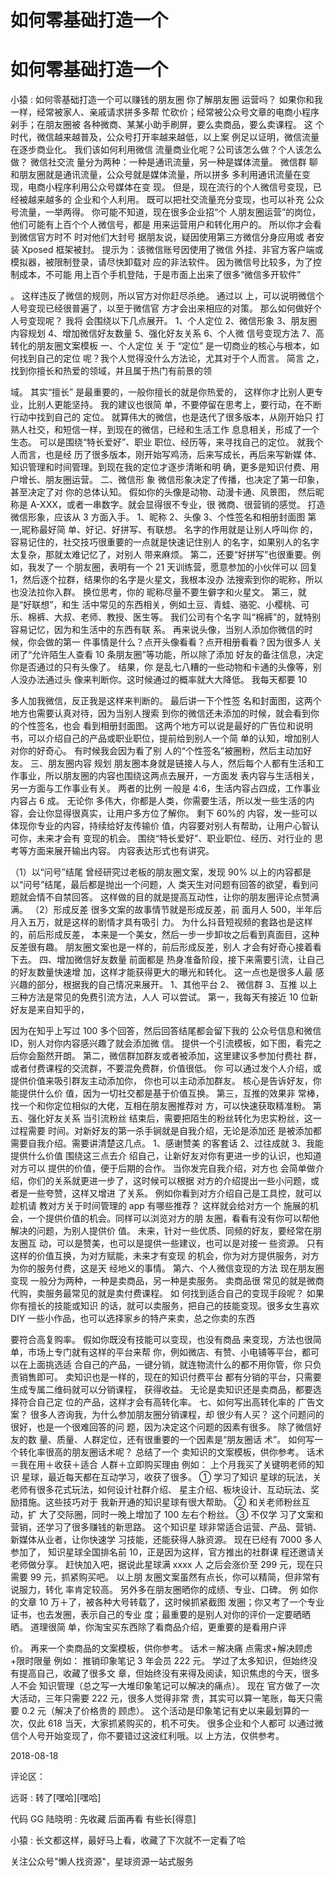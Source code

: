 # 如何零基础打造一个

# 如何零基础打造一个

小猿 : 如何零基础打造一个可以赚钱的朋友圈 你了解朋友圈 运营吗？ 如果你和我一样，经常被家人、亲戚请求拼多多帮 忙砍价；经常被公众号文章的电商小程序剁手；在朋友圈被 各种微商、某某小助手刷屏，要么卖商品，要么卖课程。 这 个时代，微信越来越普及，公众号打开率越来越低，以上案 例足以证明，微信流量在逐步商业化。 我们该如何利用微信 流量商业化呢？公司该怎么做？个人该怎么做？ 微信社交流 量分为两种：一种是通讯流量，另一种是媒体流量。 微信群 聊和朋友圈就是通讯流量，公众号就是媒体流量，所以拼多 多利用通讯流量在变现，电商小程序利用公众号媒体在变 现。 但是，现在流行的个人微信号变现，已经被越来越多的 企业和个人利用。 既可以把社交流量充分变现，也可以补充 公众号流量，一举两得。 你可能不知道，现在很多企业招“个 人朋友圈运营”的岗位，他们可能有上百个个人微信号，都是 用来运营用户和转化用户的。 所以你才会看到微信官方时不 时对他们大封号 据朋友说，疑因使用第三方微信分身应用或 者安装 Xposed 框架被封。 提示为：该微信账号因使用了微信 外挂、非官方客户端或模拟器，被限制登录，请尽快卸载对 应的非法软件。 因为微信号比较多，为了控制成本，不可能 用上百个手机登陆，于是市面上出来了很多“微信多开软件”

。 这样违反了微信的规则，所以官方对你赶尽杀绝。 通过以 上，可以说明微信个人号变现已经很普遍了，以至于微信官 方才会出来相应的对策。 那么如何做好个人号变现呢？ 我将 会围绕以下几点展开。 1、个人定位 2、微信形象 3、朋友圈 内容规划 4、增加微信好友数量 5、强化好友关系 6、个人微 信号变现方法 7、高转化的朋友圈文案模板 一、个人定位 关 于 “定位” 是一切商业的核心与根本，如何找到自己的定位 呢？我个人觉得没什么方法论，尤其对于个人而言。 简言 之，找到你擅长和热爱的领域，并且属于热门有前景的领

域。 其实“擅长” 是最重要的，一般你擅长的就是你热爱的， 这样你才比别人更专业，比别人更能坚持。 我的建议也很简 单，不要停留在思考上，要行动，在不断行动中找到自己的 定位。 就算伟大的微信，也是迭代了很多版本，从刚开始只 打熟人社交，和短信一样，到现在的微信，已经和生活工作 息息相关，形成了一个生态。 可以是围绕“特长爱好”、职业 职位、经历等，来寻找自己的定位。 就我个人而言，也是经 历了很多版本，刚开始写鸡汤，后来写成长，再后来写新媒 体、知识管理和时间管理。到现在我的定位才逐步清晰和明 确，更多是知识付费、用户增长、朋友圈运营。 二、微信形 象 微信形象决定了传播，也决定了第一印象，甚至决定了对 你的总体认知。 假如你的头像是动物、动漫卡通、风景图， 然后昵称是 A-XXX，或者一串数字。就会显得很不专业，很 微商、很营销的感觉。 打造微信形象，应该从 3 方面入手。 1、昵称 2、头像 3、个性签名和相册封面图 第一,昵称最好简 单、好记、好拼写、有联想。 名字的作用就是让别人呼叫你 的，容易记住的，社交技巧很重要的一点就是快速记住别人 的名字，如果别人的名字太复杂，那就太难记忆了，对别人 带来麻烦。 第二，还要“好拼写”也很重要。例如，我发了一 个朋友圈，表明有一个 21 天训练营，愿意参加的小伙伴可以 回复 1，然后逐个拉群，结果你的名字是火星文，我根本没办 法搜索到你的昵称，所以也没法拉你入群。 换位思考，你的 昵称尽量不要生僻字和火星文。 第三，就是“好联想”，和生 活中常见的东西相关，例如土豆、青蛙、骆驼、小樱桃、可 乐、棉裤、大叔、老师、教授、医生等。 我们公司有个名字 叫“棉裤”的，就特别容易记忆，因为和生活中的东西有联 系。 再来说头像，当别人添加你微信的时候，你会做的第一 件事情是什么？点开头像看看？点开相册看看？因为很多人 关闭了“允许陌生人查看 10 条朋友圈”等功能，所以除了添加 好友的备注信息，决定你是否通过的只有头像了。 结果，你 是乱七八糟的一些动物和卡通的头像等，别人没办法通过头 像来判断你。这时候通过的概率就大大降低。 我每天都要 10

多人加我微信，反正我是这样来判断的。 最后讲一下个性签 名和封面图，这两个地方也需要认真对待，因为当别人搜索 到你的微信还未添加的时候，就会看到你的个性签名，也会 看到相册封面图。 这两个地方可以说是最好的广告位和说明 书，可以介绍自己的产品或职业职位，提前给到别人一个简 单的认知，增加别人对你的好奇心。 有时候我会因为看了别 人的“个性签名”被圈粉，然后主动加好友。 三、朋友圈内容 规划 朋友圈本身就是链接人与人，然后每个人都有生活和工 作事业，所以朋友圈的内容也围绕这两点去展开，一方面发 表内容与生活相关，另一方面与工作事业有关。 两者的比例 一般是 4:6，生活内容占四成，工作事业内容占 6 成。 无论你 多伟大，你都是人类，你需要生活，所以发一些生活的内 容，会让你显得很真实，让用户多方位了解你。 剩下 60%的 内容，发一些可以体现你专业的内容，持续给好友传输价 值，内容要对别人有帮助，让用户心智认可你，未来才会有 变现的机会。 围绕“特长爱好”、职业职位、经历、对行业的 思考等方面来展开输出内容。 内容表达形式也有讲究。

（1）以“问号”结尾 曾经研究过老板的朋友圈文案，发现 90% 以上的内容都是以“问号”结尾，最后都是抛出一个问题，人 类天生对问题有回答的欲望，看到问题就会情不自禁回答。 这样做的目的就是提高互动性，让你的朋友圈评论点赞满 满。 （2）形成反差 很多文案的故事情节就是形成反差，前 面月人 500，半年后月入五万，就是这样的剧情才具有吸引 力。 为什么抖音短视频的套路也是这样的，前后形成反差， 本来是一个美女，然后一步一步卸妆之后看到真面目，这种 反差很有趣。 朋友圈文案也是一样的，前后形成反差，别人 才会有好奇心接着看下去。 四、增加微信好友数量 前面都是 热身准备阶段，接下来需要引流，让自己的好友数量快速增 加，这样才能获得更大的曝光和转化。 这一点也是很多人最 感兴趣的部分，根据我的自己情况来展开。 1、其他平台 2、 微信群 3、互推 以上三种方法是常见的免费引流方法，人人 可以尝试。 第一，我每天有接近 10 位新好友是来自知乎的，

因为在知乎上写过 100 多个回答，然后回答结尾都会留下我的 公众号信息和微信 ID，别人对你内容感兴趣了就会添加微 信。 提供一个引流模板，如下图，看完之后你会豁然开朗。 第二，微信群加群友或者被添加，这里建议多参加付费社 群，或者付费课程的交流群，不要混免费群，价值很低。 你 可以通过发个人介绍，或提供价值来吸引群友主动添加你， 你也可以主动添加群友。 核心是告诉好友，你能提供什么价 值，因为一切社交都是基于价值互换。 第三，互推的效果非 常棒，找一个和你定位相似的大佬，互相在朋友圈推荐对 方，可以快速获取精准粉。 第五、强化好友关系 当引流粉丝 结束后，需要把陌生的粉丝转化为忠实粉丝，这一过程需要 时间。对新好友的第一杀手锏就是自我介绍，无论是添加还 是被添加都需要自我介绍。需要讲清楚这几点。 1、感谢赞美 的客套话 2、过往成就 3、我能提供什么价值 围绕这三点去介 绍自己，让新好友对你有更进一步的认识，也知道对方可以 提供的价值，便于后期的合作。 当你发完自我介绍，对方也 会简单做介绍，你们的关系就更进一步了，这时候可以根据 对方的介绍提出一些小问题，或者是一些夸赞，这样又增进 了关系。 例如你看到对方介绍自己是工具控，就可以趁机请 教对方关于时间管理的 app 有哪些推荐？ 这样就会给对方一个 施展的机会，一个提供价值的机会。同样可以浏览对方的朋 友圈，看看有没有你可以帮他解决的问题，为别人提供价 值。 未来，针对一些优质、同频的好友，要经常在朋友圈互 动，可以是赞美，也可以是提供一些建议，也可以是对接一 些资源。 只有这样的价值互换，为对方赋能，未来才有变现 的机会，你为对方提供服务，对方为你的服务付费，这是天 经地义的事情。 第六、个人微信变现的方法 现在朋友圈变现 一般分为两种，一种是卖商品，另一种是卖服务。 卖商品很 常见的就是微商代购，卖服务最常见的就是卖付费课程。 如 何找到适合自己的变现手段呢？ 如果你有擅长的技能或知识 的话，就可以卖服务，把自己的技能变现。很多女生喜欢 DIY 一些小作品，也可以选择家乡的特产来卖，总之你卖的东西

要符合高复购率。 假如你既没有技能可以变现，也没有商品 来变现，方法也很简单，市场上专门就有这样的平台来帮 你，例如微店、有赞、小电铺等平台，都可以在上面挑选适 合自己的产品，一键分销，就连物流什么的都不用你管，你 只负责销售即可。 卖知识也是一样的，现在的知识付费平台 都有分销的平台，只需要生成专属二维码就可以分销课程， 获得收益。 无论是卖知识还是卖商品，都要选择符合自己定 位的产品，这样才会有高转化率。 七、如何写出高转化率的 广告文案？ 很多人咨询我，为什么参加朋友圈分销课程，却 很少有人买？ 这个问题问的很好，也是一个很难回答的问 题，因为决定这个问题的因素有很多。 除了微信好友的数 量、质量、人群定位，还有很重要的一个因素是“朋友圈话 术”。 如何写一个转化率很高的朋友圈话术呢？ 总结了一个 卖知识的文案模板，供你参考。 话术＝我在用＋收获＋适合 人群＋立即购买理由 例如： 上个月我买了关键明老师的知识 星球，最近每天都在互动学习，收获了很多。 ① 学习了知识 星球的玩法，关老师有很多花式玩法，如何设计社群介绍、 星主介绍、板块设计、互动玩法、奖励措施。这些技巧对于 我新开通的知识星球有很大帮助。 ② 和关老师粉丝互动，扩 大了交际圈，同时一晚上增加了 100 左右个粉丝。 ③ 不仅学 习了文案和营销，还学习了很多赚钱的新思路。 这个知识星 球非常适合运营、产品、营销、新媒体从业者，让你快速学 习技能，还能获得人脉资源。 现在已经有 7000 多人参加了， 知识星球全国排名前 10，正是因为这样，官方推出的社群课 程还邀请关老师做分享。 赶快加入吧，据说此星球满 xxxx 人 之后会涨价至 299 元，现在只需要 99 元，抓紧购买吧。 以上朋 友圈文案虽然有点长，你可以精简，但非常有说服力，转化 率肯定较高。 另外多在朋友圈晒你的成绩、专业、口碑。 例 如你的文章 10 万＋了，被各种大号转载了，这时候抓紧截图 发圈；你又考了一个专业证书，也去发圈，表示自己的专业 度；最重要的是别人对你的评价一定要晒晒晒。 道理很简 单，你淘宝买东西除了看商品介绍，更重要的是看用户评

价。 再来一个卖商品的文案模板，供你参考。 话术＝解决痛 点需求+解决顾虑+限时限量 例如： 推销印象笔记 3 年会员 222 元。 学过了太多知识，但始终没有提高自己，收藏了很多文 章，但始终没有来得及阅读，知识焦虑的今天，很多人不会 知识管理（总之写一大堆印象笔记可以解决的痛点）。 现在 官方做了一次大活动，三年只需要 222 元，很多人觉得非常 贵，其实可以算一笔账，每天只需要 0.2 元（解决了价格贵的 顾虑）。 这个活动是印象笔记有史以来最划算的一次，仅此 618 当天，大家抓紧购买的，机不可失。 很多企业和个人都可 以通过微信个人号开始变现了，你不要错过这波红利哦。以 上方法，仅供参考。

2018-08-18

评论区：

远哥 : 转了[嘿哈][嘿哈]

代码 GG 陆晓明 : 先收藏 后面再看 有些长[得意]

小猿 : 长文都这样，最好马上看，收藏了下次就不一定看了哈

关注公众号"懒人找资源"，星球资源一站式服务